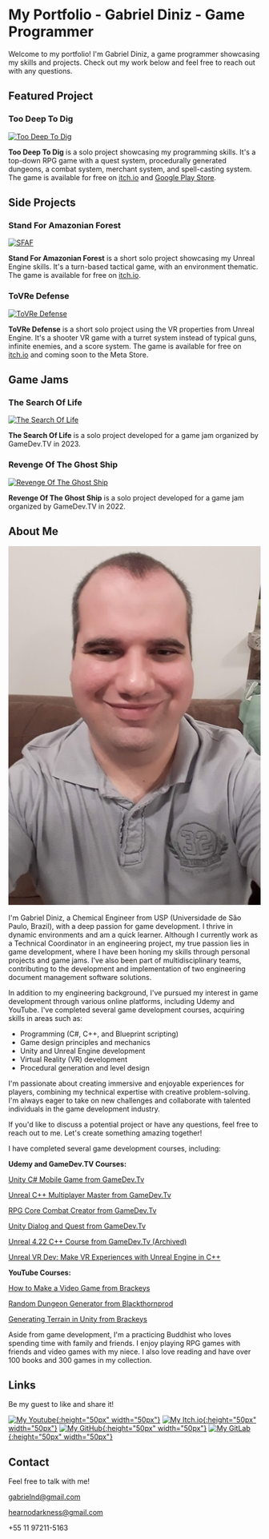 # My Portfolio - Gabriel Diniz - Game Programmer

Welcome to my portfolio! I'm Gabriel Diniz, a game programmer showcasing my skills and projects. Check out my work below and feel free to reach out with any questions.

## Featured Project

### Too Deep To Dig

[![Too Deep To Dig](https://img.youtube.com/vi/tqRdO8yj7KU/0.jpg)](https://www.youtube.com/watch?v=tqRdO8yj7KU "Too Deep To Dig")

**Too Deep To Dig** is a solo project showcasing my programming skills. It's a top-down RPG game with a quest system, procedurally generated dungeons, a combat system, merchant system, and spell-casting system. The game is available for free on [itch.io](https://hear-no-darkness.itch.io/too-deep-to-dig) and [Google Play Store](https://play.google.com/store/apps/details?id=com.GabrielNobileDiniz.TooDeepToDig).

## Side Projects

### Stand For Amazonian Forest

[![SFAF](https://img.youtube.com/vi/LyGu3aTePEM/0.jpg)](https://youtu.be/LyGu3aTePEM "Stand For Amazonian Forest")

**Stand For Amazonian Forest** is a short solo project showcasing my Unreal Engine skills. It's a turn-based tactical game, with an environment thematic. The game is available for free on [itch.io](https://hear-no-darkness.itch.io/stand-for-amazionan-forest).

### ToVRe Defense

[![ToVRe Defense](https://img.youtube.com/vi/iRGOskPGcm0/0.jpg)](https://youtu.be/iRGOskPGcm0 "ToVRe Defense")

**ToVRe Defense** is a short solo project using the VR properties from Unreal Engine. It's a shooter VR game with a turret system instead of typical guns, infinite enemies, and a score system. The game is available for free on [itch.io](https://hear-no-darkness.itch.io/tovre-defense) and coming soon to the Meta Store.

## Game Jams

### The Search Of Life

[![The Search Of Life](https://img.itch.zone/aW1nLzEyMjkxOTk1LnBuZw==/315x250%23c/i6pJVz.png)](https://hear-no-darkness.itch.io/the-search-of-life "The Search Of Life")

**The Search Of Life** is a solo project developed for a game jam organized by GameDev.TV in 2023.

### Revenge Of The Ghost Ship

[![Revenge Of The Ghost Ship](https://img.itch.zone/aW1nLzkwNTczNTMucG5n/original/tWG15k.png)](https://hear-no-darkness.itch.io/revenge-of-the-ghost-ship "Revenge Of The Ghost Ship")

**Revenge Of The Ghost Ship** is a solo project developed for a game jam organized by GameDev.TV in 2022.


## About Me

![Me!](images/foto.jpg "Me!")

I'm Gabriel Diniz, a Chemical Engineer from USP (Universidade de São Paulo, Brazil), with a deep passion for game development. I thrive in dynamic environments and am a quick learner. Although I currently work as a Technical Coordinator in an engineering project, my true passion lies in game development, where I have been honing my skills through personal projects and game jams. I've also been part of multidisciplinary teams, contributing to the development and implementation of two engineering document management software solutions.

In addition to my engineering background, I've pursued my interest in game development through various online platforms, including Udemy and YouTube. I've completed several game development courses, acquiring skills in areas such as:

- Programming (C#, C++, and Blueprint scripting)
- Game design principles and mechanics
- Unity and Unreal Engine development
- Virtual Reality (VR) development
- Procedural generation and level design

I'm passionate about creating immersive and enjoyable experiences for players, combining my technical expertise with creative problem-solving. I'm always eager to take on new challenges and collaborate with talented individuals in the game development industry.

If you'd like to discuss a potential project or have any questions, feel free to reach out to me. Let's create something amazing together!

I have completed several game development courses, including:

**Udemy and GameDev.TV Courses:**

[Unity C# Mobile Game from GameDev.Tv](https://www.udemy.com/share/104KnI3@vCnifT7YtcJ9ibB_lRA1vk6O_rtk3zEqy9AII3Z3_bxnCDh3XgqiZXxC89aUB_wF/)

[Unreal C++ Multiplayer Master from GameDev.Tv](https://www.udemy.com/share/101Dtc3@Paau4DIpp5NhRkbf131v3MnOClDB_YIn2waZ-FIAtt-OTyzSTz22v0d0yhlna-TT/)

[RPG Core Combat Creator from GameDev.Tv](https://www.udemy.com/share/101XWK3@n_g2PxS9YZ-oqeBpOi_xGpvAtYYo3k312QaCs9erZVvQe7tY1UrSmlyImqClxwcp/)

[Unity Dialog and Quest from GameDev.Tv](https://www.udemy.com/share/103CaS3@6oC4v_SdGnaxGT6hVD-MQmV79V_1X7awXzZqcR89pskk6vSIkRcv1-Ot0GUEjip1/)

[Unreal 4.22 C++ Course from GameDev.Tv (Archived)](https://www.gamedev.tv/courses/enrolled/675837)

[Unreal VR Dev: Make VR Experiences with Unreal Engine in C++](https://www.gamedev.tv/courses/enrolled/635398)


**YouTube Courses:**

[How to Make a Video Game from Brackeys](https://www.youtube.com/watch?v=j48LtUkZRjU&list=PLPV2KyIb3jR53Jce9hP7G5xC4O9AgnOuL)

[Random Dungeon Generator from Blackthornprod](https://www.youtube.com/watch?v=qAf9axsyijY)

[Generating Terrain in Unity from Brackeys](https://www.youtube.com/watch?v=vFvwyu_ZKfU)

Aside from game development, I'm a practicing Buddhist who loves spending time with family and friends. I enjoy playing RPG games with friends and video games with my niece. I also love reading and have over 100 books and 300 games in my collection.

## Links
Be my guest to like and share it!

[![My Youtube](https://brandeps.com/icon-download/Y/Youtube-icon-vector-02.svg){:height="50px" width="50px"}](https://www.youtube.com/channel/UCF5SJBWl3d_LE6hT3I6gNig "Hear No Darkness on Youtube")         [![My Itch.io](https://static.itch.io/images/itchio-textless-black.svg){:height="50px" width="50px"}](https://hear-no-darkness.itch.io "Hear No Darkness on Youtube")         [![My GitHub](https://github.githubassets.com/images/modules/logos_page/GitHub-Mark.png){:height="50px" width="50px"}](https://github.com/gabrielndiniz "Gabriel N Diniz on GitHub")         [![My GitLab](https://about.gitlab.com/images/press/press-kit-icon.svg){:height="50px" width="50px"}](https://gitlab.com/gabrielnd1/ "Gabriel N Diniz on GitLab")


## Contact
Feel free to talk with me!

gabrielnd@gmail.com

hearnodarkness@gmail.com

+55 11 97211-5163